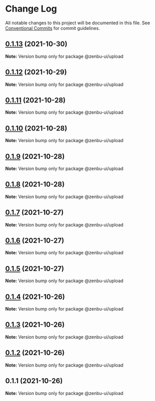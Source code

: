 # Change Log

All notable changes to this project will be documented in this file.
See [Conventional Commits](https://conventionalcommits.org) for commit guidelines.

## [0.1.13](https://github.com/KodepandaID/zenbu-ui/compare/@zenbu-ui/upload@0.1.12...@zenbu-ui/upload@0.1.13) (2021-10-30)

**Note:** Version bump only for package @zenbu-ui/upload





## [0.1.12](https://github.com/KodepandaID/zenbu-ui/compare/@zenbu-ui/upload@0.1.11...@zenbu-ui/upload@0.1.12) (2021-10-29)

**Note:** Version bump only for package @zenbu-ui/upload





## [0.1.11](https://github.com/KodepandaID/zenbu-ui/compare/@zenbu-ui/upload@0.1.10...@zenbu-ui/upload@0.1.11) (2021-10-28)

**Note:** Version bump only for package @zenbu-ui/upload





## [0.1.10](https://github.com/KodepandaID/zenbu-ui/compare/@zenbu-ui/upload@0.1.9...@zenbu-ui/upload@0.1.10) (2021-10-28)

**Note:** Version bump only for package @zenbu-ui/upload





## [0.1.9](https://github.com/KodepandaID/zenbu-ui/compare/@zenbu-ui/upload@0.1.8...@zenbu-ui/upload@0.1.9) (2021-10-28)

**Note:** Version bump only for package @zenbu-ui/upload





## [0.1.8](https://github.com/KodepandaID/zenbu-ui/compare/@zenbu-ui/upload@0.1.7...@zenbu-ui/upload@0.1.8) (2021-10-28)

**Note:** Version bump only for package @zenbu-ui/upload





## [0.1.7](https://github.com/KodepandaID/zenbu-ui/compare/@zenbu-ui/upload@0.1.6...@zenbu-ui/upload@0.1.7) (2021-10-27)

**Note:** Version bump only for package @zenbu-ui/upload





## [0.1.6](https://github.com/KodepandaID/zenbu-ui/compare/@zenbu-ui/upload@0.1.5...@zenbu-ui/upload@0.1.6) (2021-10-27)

**Note:** Version bump only for package @zenbu-ui/upload





## [0.1.5](https://github.com/KodepandaID/zenbu-ui/compare/@zenbu-ui/upload@0.1.4...@zenbu-ui/upload@0.1.5) (2021-10-27)

**Note:** Version bump only for package @zenbu-ui/upload





## [0.1.4](https://github.com/KodepandaID/zenbu-ui/compare/@zenbu-ui/upload@0.1.3...@zenbu-ui/upload@0.1.4) (2021-10-26)

**Note:** Version bump only for package @zenbu-ui/upload





## [0.1.3](https://github.com/KodepandaID/zenbu-ui/compare/@zenbu-ui/upload@0.1.2...@zenbu-ui/upload@0.1.3) (2021-10-26)

**Note:** Version bump only for package @zenbu-ui/upload





## [0.1.2](https://github.com/KodepandaID/zenbu-ui/compare/@zenbu-ui/upload@0.1.1...@zenbu-ui/upload@0.1.2) (2021-10-26)

**Note:** Version bump only for package @zenbu-ui/upload





## 0.1.1 (2021-10-26)

**Note:** Version bump only for package @zenbu-ui/upload
